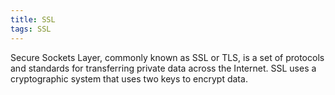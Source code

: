 ```yaml
---
title: SSL
tags: SSL
---
```


Secure Sockets Layer, commonly known as SSL or TLS, is a set of protocols and standards for transferring private data across the Internet.
SSL uses a cryptographic system that uses two keys to encrypt data.
